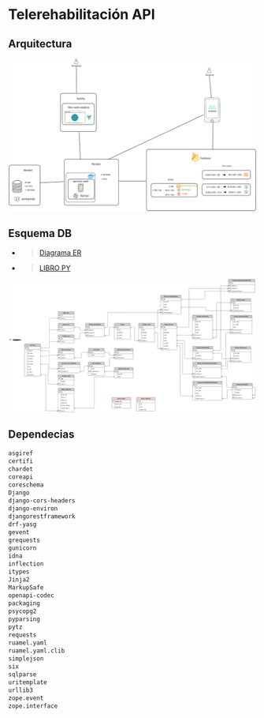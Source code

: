 # Telerehabilitación API


## Arquitectura

![Arquitectura](arch.svg "Optional title text")

## Esquema DB

* > <a href="https://raw.githubusercontent.com/santivarelaagent-cmd/telerehabilitacion_be/main/ER.svg" target="_blank">Diagrama ER</a>

* > [LIBRO PY](https://aprendepython.es/core/introduction/)


![Base de datos](ER.svg "Optional title text")

## Dependecias

```code
asgiref
certifi
chardet
coreapi
coreschema
Django
django-cors-headers
django-environ
djangorestframework
drf-yasg
gevent
grequests
gunicorn
idna
inflection
itypes
Jinja2
MarkupSafe
openapi-codec
packaging
psycopg2
pyparsing
pytz
requests
ruamel.yaml
ruamel.yaml.clib
simplejson
six
sqlparse
uritemplate
urllib3
zope.event
zope.interface
```

